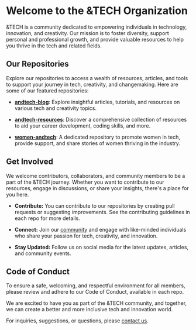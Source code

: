 # Welcome to the &TECH Organization

&TECH is a community dedicated to empowering individuals in technology, innovation, and creativity. Our mission is to foster diversity, support personal and professional growth, and provide valuable resources to help you thrive in the tech and related fields.

## Our Repositories

Explore our repositories to access a wealth of resources, articles, and tools to support your journey in tech, creativity, and changemaking. Here are some of our featured repositories:

- [**andtech-blog**](https://github.com/andtechhq/andtech-blog): Explore insightful articles, tutorials, and resources on various tech and creativity topics.

- [**andtech-resources**](https://github.com/andtechhq/andtech-resources): Discover a comprehensive collection of resources to aid your career development, coding skills, and more.

- [**women-andtech**](https://github.com/andtechhq/women-andtech): A dedicated repository to promote women in tech, provide support, and share stories of women thriving in the industry.

## Get Involved

We welcome contributors, collaborators, and community members to be a part of the &TECH journey. Whether you want to contribute to our resources, engage in discussions, or share your insights, there's a place for you here.

- **Contribute:** You can contribute to our repositories by creating pull requests or suggesting improvements. See the contributing guidelines in each repo for more details.

- **Connect:** Join our [community](community.andtechhq.com) and engage with like-minded individuals who share your passion for tech, creativity, and innovation.

- **Stay Updated:** Follow us on social media for the latest updates, articles, and community events.

## Code of Conduct

To ensure a safe, welcoming, and respectful environment for all members, please review and adhere to our Code of Conduct, available in each repo.

We are excited to have you as part of the &TECH community, and together, we can create a better and more inclusive tech and innovation world.

For inquiries, suggestions, or questions, please [contact us](mailto:hello@andtechhq.com).
